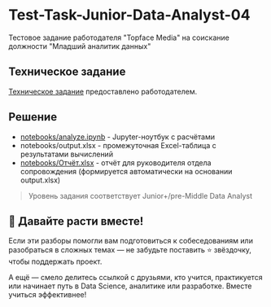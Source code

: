 # Test-Task-Junior-Data-Analyst-04
Тестовое задание работодателя "Topface Media" на соискание должности "Младший аналитик данных"

## Техническое задание
[Техническое задание](Техническое%20задание/ТЗ%20Data%20Analyst.docx) предоставлено работодателем.

## Решение
* [notebooks/analyze.ipynb](notebooks/analyze.ipynb) - Jupyter-ноутбук с расчётами
* notebooks/output.xlsx - промежуточная Excel-таблица с результатами вычислений
* [notebooks/Отчёт.xlsx](notebooks/Отчёт.xlsx) - отчёт для руководителя отдела сопровождения (формируется автоматически на основании output.xlsx)

> Уровень задания соответствует Junior+/pre-Middle Data Analyst

## 🚀 Давайте расти вместе!
Если эти разборы помогли вам подготовиться к собеседованиям или разобраться в сложных темах — не забудьте поставить ⭐ звёздочку, чтобы поддержать проект.

А ещё — смело делитесь ссылкой с друзьями, кто учится, практикуется или начинает путь в Data Science, аналитике или разработке. Вместе учиться эффективнее!
